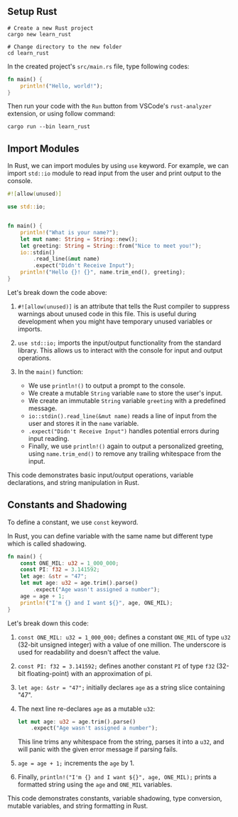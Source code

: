## Setup Rust

```shell
# Create a new Rust project
cargo new learn_rust

# Change directory to the new folder
cd learn_rust
```

In the created project's `src/main.rs` file, type following codes:

```rust
fn main() {
    println!("Hello, world!");
}
```

Then run your code with the `Run` button from VSCode's `rust-analyzer` extension, or using follow command:

```shell
cargo run --bin learn_rust
```

## Import Modules

In Rust, we can import modules by using `use` keyword.
For example, we can import `std::io` module to read input from the user and print output to the console.


```rust
#![allow(unused)]

use std::io;


fn main() {
    println!("What is your name?");
    let mut name: String = String::new();
    let greeting: String = String::from("Nice to meet you!");
    io::stdin()
        .read_line(&mut name)
        .expect("Didn't Receive Input");
    println!("Hello {}! {}", name.trim_end(), greeting);
}
```

Let's break down the code above:

1. `#![allow(unused)]` is an attribute that tells the Rust compiler to suppress warnings about unused code in this file. This is useful during development when you might have temporary unused variables or imports.

2. `use std::io;` imports the input/output functionality from the standard library. This allows us to interact with the console for input and output operations.

3. In the `main()` function:
   - We use `println!()` to output a prompt to the console.
   - We create a mutable `String` variable `name` to store the user's input.
   - We create an immutable `String` variable `greeting` with a predefined message.
   - `io::stdin().read_line(&mut name)` reads a line of input from the user and stores it in the `name` variable.
   - `.expect("Didn't Receive Input")` handles potential errors during input reading.
   - Finally, we use `println!()` again to output a personalized greeting, using `name.trim_end()` to remove any trailing whitespace from the input.

This code demonstrates basic input/output operations, variable declarations, and string manipulation in Rust.


## Constants and Shadowing

To define a constant, we use `const` keyword.

In Rust, you can define variable with the same name but different type which is called shadowing.

```rust
fn main() {
    const ONE_MIL: u32 = 1_000_000;
    const PI: f32 = 3.141592;
    let age: &str = "47";
    let mut age: u32 = age.trim().parse()
        .expect("Age wasn't assigned a number");
    age = age + 1;
    println!("I'm {} and I want ${}", age, ONE_MIL);
}
```



Let's break down this code:

1. `const ONE_MIL: u32 = 1_000_000;` defines a constant `ONE_MIL` of type `u32` (32-bit unsigned integer) with a value of one million. The underscore is used for readability and doesn't affect the value.

2. `const PI: f32 = 3.141592;` defines another constant `PI` of type `f32` (32-bit floating-point) with an approximation of pi.

3. `let age: &str = "47";` initially declares `age` as a string slice containing "47".

4. The next line re-declares `age` as a mutable `u32`:
   ```rust
   let mut age: u32 = age.trim().parse()
       .expect("Age wasn't assigned a number");
   ```
   This line trims any whitespace from the string, parses it into a `u32`, and will panic with the given error message if parsing fails.

5. `age = age + 1;` increments the `age` by 1.

6. Finally, `println!("I'm {} and I want ${}", age, ONE_MIL);` prints a formatted string using the `age` and `ONE_MIL` variables.

This code demonstrates constants, variable shadowing, type conversion, mutable variables, and string formatting in Rust.
